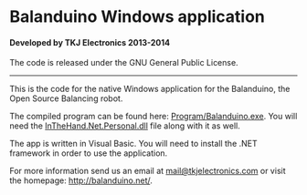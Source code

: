 # Balanduino Windows application
#### Developed by TKJ Electronics 2013-2014

The code is released under the GNU General Public License.
_________

This is the code for the native Windows application for the Balanduino, the Open Source Balancing robot.

The compiled program can be found here: [Program/Balanduino.exe](Program/Balanduino.exe). You will need the [InTheHand.Net.Personal.dll](Program/InTheHand.Net.Personal.dll) file along with it as well.

The app is written in Visual Basic. You will need to install the .NET framework in order to use the application.

For more information send us an email at <mail@tkjelectronics.com> or visit the homepage: <http://balanduino.net/>.